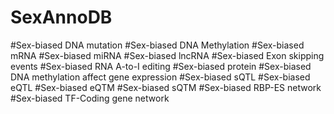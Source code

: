 # SexAnnoDB

#Sex-biased DNA mutation
#Sex-biased DNA Methylation
#Sex-biased mRNA
#Sex-biased miRNA
#Sex-biased lncRNA
#Sex-biased Exon skipping events
#Sex-biased RNA A-to-I editing
#Sex-biased protein
#Sex-biased DNA methylation affect gene expression
#Sex-biased sQTL
#Sex-biased eQTL
#Sex-biased eQTM
#Sex-biased sQTM
#Sex-biased RBP-ES network
#Sex-biased TF-Coding gene network

